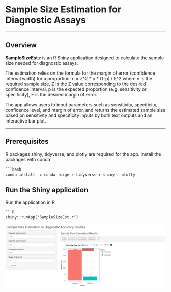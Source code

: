 # Sample Size Estimation for Diagnostic Assays

--- 

## Overview
**SampleSizeEst.r** is an R Shiny application designed to calculate the sample size needed for diagnostic assays. 

The estimation relies on the formula for the margin of error (confidence interval width) for a proportion:
    n = Z^2 * p * (1-p) / E^2
where n is the required sample size, Z is the Z value corresponding to the desired confidence interval, p is the expected proportion (e.g. sensitivity or specificity), E is the desired margin of error.

The app allows users to input parameters such as sensitivity, specificity, confidence level, and margin of error, and returns the estimated sample size based on sensitivity and specificity inputs by both text outputs and an interactive bar plot.

---

## Prerequisites
R packages shiny, tidyverse, and plotly are required for the app.
Install the packages with conda
    
    ```bash
    conda install -c conda-forge r-tidyverse r-shiny r-plotly

## Run the Shiny application
Run the application in R
    
    ```R
    shiny::runApp("SampleSizeEst.r")

![App Screenshot](Screenshot_RShinyApp.png)

